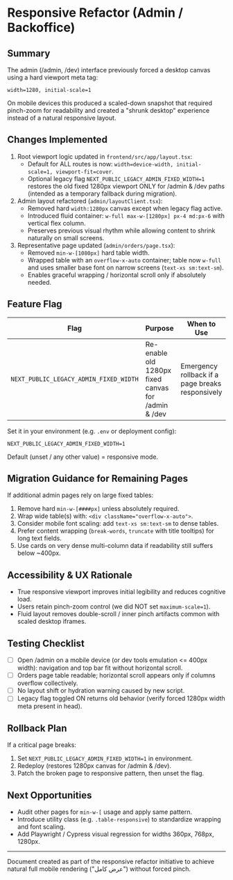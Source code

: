 # Responsive Refactor (Admin / Backoffice)

## Summary
The admin (/admin, /dev) interface previously forced a desktop canvas using a hard viewport meta tag:

```
width=1280, initial-scale=1
```

On mobile devices this produced a scaled-down snapshot that required pinch-zoom for readability and created a "shrunk desktop" experience instead of a natural responsive layout.

## Changes Implemented
1. Root viewport logic updated in `frontend/src/app/layout.tsx`:
   - Default for ALL routes is now: `width=device-width, initial-scale=1, viewport-fit=cover`.
   - Optional legacy flag `NEXT_PUBLIC_LEGACY_ADMIN_FIXED_WIDTH=1` restores the old fixed 1280px viewport ONLY for /admin & /dev paths (intended as a temporary fallback during migration).
2. Admin layout refactored (`admin/layoutClient.tsx`):
   - Removed hard `width:1280px` canvas except when legacy flag active.
   - Introduced fluid container: `w-full max-w-[1280px] px-4 md:px-6` with vertical flex column.
   - Preserves previous visual rhythm while allowing content to shrink naturally on small screens.
3. Representative page updated (`admin/orders/page.tsx`):
   - Removed `min-w-[1080px]` hard table width.
   - Wrapped table with an `overflow-x-auto` container; table now `w-full` and uses smaller base font on narrow screens (`text-xs sm:text-sm`).
   - Enables graceful wrapping / horizontal scroll only if absolutely needed.

## Feature Flag
| Flag | Purpose | When to Use | How to Remove |
|------|---------|-------------|---------------|
| `NEXT_PUBLIC_LEGACY_ADMIN_FIXED_WIDTH` | Re-enable old 1280px fixed canvas for /admin & /dev | Emergency rollback if a page breaks responsively | Delete the env var once all pages are confirmed responsive |

Set it in your environment (e.g. `.env` or deployment config):
```
NEXT_PUBLIC_LEGACY_ADMIN_FIXED_WIDTH=1
```
Default (unset / any other value) = responsive mode.

## Migration Guidance for Remaining Pages
If additional admin pages rely on large fixed tables:
1. Remove hard `min-w-[####px]` unless absolutely required.
2. Wrap wide table(s) with: `<div className="overflow-x-auto">`.
3. Consider mobile font scaling: add `text-xs sm:text-sm` to dense tables.
4. Prefer content wrapping (`break-words`, `truncate` with title tooltips) for long text fields.
5. Use cards on very dense multi-column data if readability still suffers below ~400px.

## Accessibility & UX Rationale
- True responsive viewport improves initial legibility and reduces cognitive load.
- Users retain pinch-zoom control (we did NOT set `maximum-scale=1`).
- Fluid layout removes double-scroll / inner pinch artifacts common with scaled desktop iframes.

## Testing Checklist
- [ ] Open /admin on a mobile device (or dev tools emulation <= 400px width): navigation and top bar fit without horizontal scroll.
- [ ] Orders page table readable; horizontal scroll appears only if columns overflow collectively.
- [ ] No layout shift or hydration warning caused by new script.
- [ ] Legacy flag toggled ON returns old behavior (verify forced 1280px width meta present in head).

## Rollback Plan
If a critical page breaks:
1. Set `NEXT_PUBLIC_LEGACY_ADMIN_FIXED_WIDTH=1` in environment.
2. Redeploy (restores 1280px canvas for /admin & /dev).
3. Patch the broken page to responsive pattern, then unset the flag.

## Next Opportunities
- Audit other pages for `min-w-[` usage and apply same pattern.
- Introduce utility class (e.g. `.table-responsive`) to standardize wrapping and font scaling.
- Add Playwright / Cypress visual regression for widths 360px, 768px, 1280px.

---
Document created as part of the responsive refactor initiative to achieve natural full mobile rendering ("عرض كامل") without forced pinch. 
